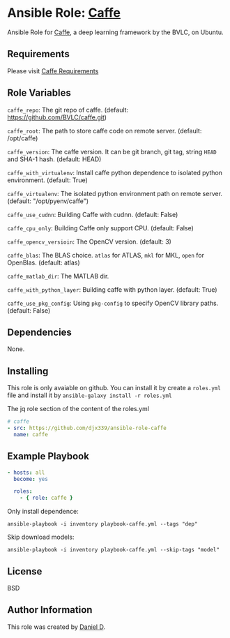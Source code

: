 Ansible Role: [Caffe](http://caffe.berkeleyvision.org/)
=========

Ansible Role for [Caffe](http://caffe.berkeleyvision.org/), a deep learning framework by the BVLC, on Ubuntu.

Requirements
------------

Please visit [Caffe Requirements](http://caffe.berkeleyvision.org/installation.html#prerequisites)

Role Variables
--------------

`caffe_repo`: The git repo of caffe. (default: https://github.com/BVLC/caffe.git)

`caffe_root`: The path to store caffe code on remote server. (default: /opt/caffe)

`caffe_version`: The caffe version. It can be git branch, git tag, string `HEAD` and SHA-1 hash. (default: HEAD)

`caffe_with_virtualenv`: Install caffe python dependence to isolated python environment. (default: True)

`caffe_virtualenv`: The isolated python environment path on remote server. (default: "/opt/pyenv/caffe")

`caffe_use_cudnn`: Building Caffe with cudnn. (default: False)

`caffe_cpu_only`: Building Caffe only support CPU. (default: False)

`caffe_opencv_versioin`: The OpenCV version. (default: 3)

`caffe_blas`: The BLAS choice. `atlas` for ATLAS, `mkl` for MKL, `open` for OpenBlas. (default: atlas)

`caffe_matlab_dir`: The MATLAB dir.

`caffe_with_python_layer`: Building caffe with python layer. (default: True)

`caffe_use_pkg_config`: Using `pkg-config` to specify OpenCV library paths. (default: False)

Dependencies
------------

None.

Installing
----------

This role is only avaiable on github. You can install it by create a `roles.yml` file and install it by `ansible-galaxy install -r roles.yml`

The jq role section of the content of the roles.yml

```yaml
# caffe
- src: https://github.com/djx339/ansible-role-caffe
  name: caffe
```

Example Playbook
----------------

```yaml
- hosts: all
  become: yes

  roles:
    - { role: caffe }
```

Only install dependence:

    ansible-playbook -i inventory playbook-caffe.yml --tags "dep"

Skip download models:

    ansible-playbook -i inventory playbook-caffe.yml --skip-tags "model"

License
-------

BSD

Author Information
------------------

This role was created by [Daniel D](https://github.com/djx339).
